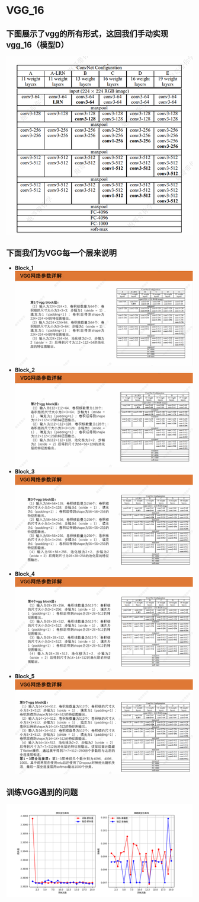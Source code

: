 # VGG_16

## 下图展示了vgg的所有形式，这回我们手动实现vgg_16（模型D）

![VGG_16 模型](./documents/VGG.png)

## 下面我们为VGG每一个层来说明

- **Block_1** 
  ![VGG_16 模型](./documents/block_1.png)
- **Block_2** 
  ![VGG_16 模型](./documents/block_2.png)
- **Block_3** 
  ![VGG_16 模型](./documents/block_3.png)
- **Block_4** 
  ![VGG_16 模型](./documents/block_4.png)
- **Block_5** 
  ![VGG_16 模型](./documents/block_5.png)

## 训练VGG遇到的问题
  ![问题一](./documents/myplot_issue_1.png)